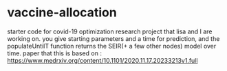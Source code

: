 # vaccine-allocation
starter code for covid-19 optimization research project that lisa and I are working on. 
you give starting parameters and a time for prediction, and the populateUntilT function returns the SEIR(+ a few other nodes) model over time. 
paper that this is based on : https://www.medrxiv.org/content/10.1101/2020.11.17.20233213v1.full
